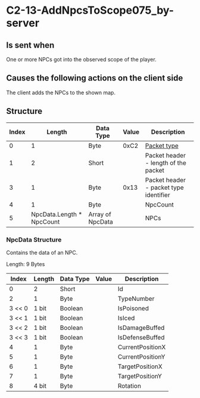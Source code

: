 # C2-13-AddNpcsToScope075_by-server

## Is sent when

One or more NPCs got into the observed scope of the player.

## Causes the following actions on the client side

The client adds the NPCs to the shown map.

## Structure

| Index | Length | Data Type | Value | Description |
|-------|--------|-----------|-------|-------------|
| 0 | 1 |   Byte   | 0xC2  | [Packet type](PacketTypes.md) |
| 1 | 2 |    Short   |      | Packet header - length of the packet |
| 3 | 1 |    Byte   | 0x13  | Packet header - packet type identifier |
| 4 | 1 | Byte |  | NpcCount |
| 5 | NpcData.Length * NpcCount | Array of NpcData |  | NPCs |

### NpcData Structure

Contains the data of an NPC.

Length: 9 Bytes

| Index | Length | Data Type | Value | Description |
|-------|--------|-----------|-------|-------------|
| 0 | 2 | Short |  | Id |
| 2 | 1 | Byte |  | TypeNumber |
| 3 << 0 | 1 bit | Boolean |  | IsPoisoned |
| 3 << 1 | 1 bit | Boolean |  | IsIced |
| 3 << 2 | 1 bit | Boolean |  | IsDamageBuffed |
| 3 << 3 | 1 bit | Boolean |  | IsDefenseBuffed |
| 4 | 1 | Byte |  | CurrentPositionX |
| 5 | 1 | Byte |  | CurrentPositionY |
| 6 | 1 | Byte |  | TargetPositionX |
| 7 | 1 | Byte |  | TargetPositionY |
| 8 | 4 bit | Byte |  | Rotation |